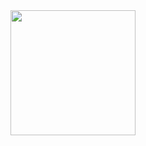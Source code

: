 <div>
  <a href="https://beacons.ai/synthbe">
  <img height="200em" src="https://github-readme-stats.vercel.app/api?username=synthbe&show_icons=true&theme=merko&include_all_commits=true&count_private=true"/>
 </div>
  
